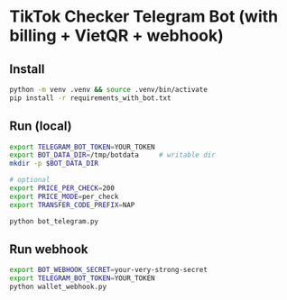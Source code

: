 # TikTok Checker Telegram Bot (with billing + VietQR + webhook)

## Install
```bash
python -m venv .venv && source .venv/bin/activate
pip install -r requirements_with_bot.txt
```

## Run (local)
```bash
export TELEGRAM_BOT_TOKEN=YOUR_TOKEN
export BOT_DATA_DIR=/tmp/botdata     # writable dir
mkdir -p $BOT_DATA_DIR

# optional
export PRICE_PER_CHECK=200
export PRICE_MODE=per_check
export TRANSFER_CODE_PREFIX=NAP

python bot_telegram.py
```

## Run webhook
```bash
export BOT_WEBHOOK_SECRET=your-very-strong-secret
export TELEGRAM_BOT_TOKEN=YOUR_TOKEN
python wallet_webhook.py
```

